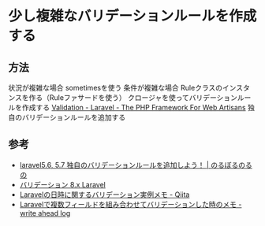 # 少し複雑なバリデーションルールを作成する

## 方法

状況が複雑な場合
  sometimesを使う
条件が複雑な場合
  Ruleクラスのインスタンスを作る（Ruleファサードを使う）
  クロージャを使ってバリデーションルールを作成する
    [Validation - Laravel - The PHP Framework For Web Artisans](https://laravel.com/docs/8.x/validation#using-closures)
  独自のバリデーションルールを追加する

## 参考

- [laravel5.6, 5.7 独自のバリデーションルールを追加しよう！ | のるぼるのるの](https://tac-blog.tech/index.php/2018/09/08/add-validation-rule/)
- [バリデーション 8.x Laravel](https://readouble.com/laravel/8.x/ja/validation.html)
- [Laravelの日時に関するバリデーション実例メモ - Qiita](https://qiita.com/Sannsaku/items/797e890a425fcae9133c)
- [Laravelで複数フィールドを組み合わせてバリデーションした時のメモ - write ahead log](https://twinbird-htn.hatenablog.com/entry/2018/12/14/230000)
